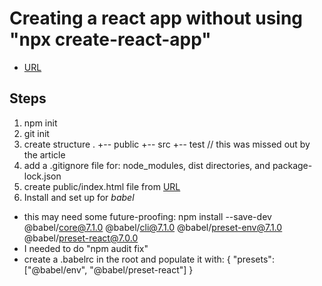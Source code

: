 # Creating a react app without using "npx create-react-app"

* [URL](https://medium.com/@JedaiSaboteur/creating-a-react-app-from-scratch-f3c693b84658)

## Steps

1. npm init
2. git init
3. create structure
	.
	+-- public
	+-- src
	+-- test     // this was missed out by the article
4. add a .gitignore file for: node_modules, dist directories, and package-lock.json
5. create public/index.html file from [URL](https://raw.githubusercontent.com/reactjs/reactjs.org/master/static/html/single-file-example.html)
6. Install and set up for *babel*
* this may need some future-proofing: npm install --save-dev @babel/core@7.1.0 @babel/cli@7.1.0 @babel/preset-env@7.1.0 @babel/preset-react@7.0.0
* I needed to do "npm audit fix"
* create a .babelrc in the root and populate it with:
	{
 	 "presets": ["@babel/env", "@babel/preset-react"]
	}